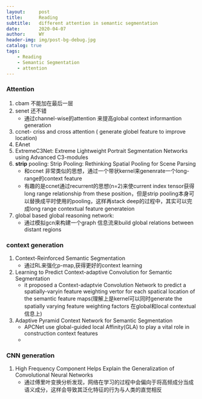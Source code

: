 ```yaml
---
layout:     post
title:      Reading
subtitle:   different attention in semantic segmentation
date:       2020-04-07
author:     WY
header-img: img/post-bg-debug.jpg
catalog: true
tags:
    - Reading
    - Semantic Segmentation
    - attention
---
```



### Attention
1. cbam 不能加在最后一层
2. senet 还不错
   - 通过channel-wise的attention 来提高global context informantion generation
3. ccnet- criss and cross attention ( generate globel feature to improve location)
4. EAnet
5. ExtremeC3Net: Extreme Lightweight Portrait Segmentation Networks using Advanced C3-modules
6. **strip** pooling: Strip Pooling: Rethinking Spatial Pooling for Scene Parsing
    - 和ccnet 非常类似的思想，通过一个带状kernel来genenrate一个long-range的context feature
    - 有趣的是ccnet通过recurrent的思想(n=2)来使current index tensor获得long range relationship from these position，但是strip pooling本身可以替换成平时使用的pooling，这样再stack deep的过程中，其实可以完成long range contextual feature generateion 
7. global based global reasoning network:
    - 通过模拟gcn来构建一个graph 信息流来build global relations between distant regions

### context generation
1. Context-Reinforced Semantic Segmentation
   - 通过RL来强化p-map,获得更好的context learning
2. Learning to Predict Context-adaptive Convolution for Semantic Segmentation
   - it proposed a Context-adaptvie Convolution Network to predict a spatially-varyin feature weighting vertor for each spatical location of the semantic feature maps(理解上是kernel可以同时generate the spatially varying feature weighting factors 在global和local contextual 信息上)
3. Adaptive Pyramid Context Network for Semantic Segmentation
    - APCNet use global-guided local Affinity(GLA) to play a vital role in construction context features
    - 
### CNN generation
1. High Frequency Component Helps Explain the Generalization of Convolutional Neural Networks
   - 通过傅里叶变换分析发现，网络在学习的过程中会偏向于将高频成分当成语义成分，这样会导致其泛化特征的行为与人类的直觉相反
